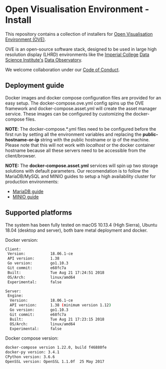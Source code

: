 # Open Visualisation Environment - Install

This repository contains a collection of installers for [Open Visualisation Environment (OVE)](https://github.com/ove/ove).

OVE is an open-source software stack, designed to be used in large high resolution display (LHRD) environments like the [Imperial College](http://www.imperial.ac.uk) [Data Science Institute's](http://www.imperial.ac.uk/data-science/) [Data Observatory](http://www.imperial.ac.uk/data-science/data-observatory/).

We welcome collaboration under our [Code of Conduct](https://github.com/ove/ove-apps/blob/master/CODE_OF_CONDUCT.md).

## Deployment guide

Docker images and docker compose configuration files are provided for an easy setup. The docker-compose.ove.yml config spins up the OVE framework and docker-compose.asset.yml will create the asset manager service. These images can be configured by customizing the docker-compose files.

**NOTE**: The docker-compose.*.yml files need to be configured before the first run by setting all the environment variables and replacing the **public-hostname-or-ip** string with the public hostname or ip of the machine. Please note that this will not work with *localhost* or the docker container hostname because all these servers need to be accessible from the client/browser.

**NOTE:** The **docker-compose.asset.yml** services will spin up two storage solutions with default parameters. Our recomendation is to follow the MariaDB/MySQL and MINIO guides to setup a high availability cluster for production environments:

- [MariaDB guide](https://mariadb.com/resources/blog/new-certified-docker-images-kubernetes-scripts-simplify-mariadb-cloud-deployments/)
- [MINIO guide](https://docs.minio.io/docs/distributed-minio-quickstart-guide.html)


## Supported platforms

The system has been fully tested on macOS 10.13.4 (High Sierra), Ubuntu 18.04 (desktop and server), both bare metal deployment and docker.

Docker version:

```sh
Client:
 Version:           18.06.1-ce
 API version:       1.38
 Go version:        go1.10.3
 Git commit:        e68fc7a
 Built:             Tue Aug 21 17:24:51 2018
 OS/Arch:           linux/amd64
 Experimental:      false

Server:
 Engine:
  Version:          18.06.1-ce
  API version:      1.38 (minimum version 1.12)
  Go version:       go1.10.3
  Git commit:       e68fc7a
  Built:            Tue Aug 21 17:23:15 2018
  OS/Arch:          linux/amd64
  Experimental:     false

```

Docker compose version:
```sh
docker-compose version 1.22.0, build f46880fe
docker-py version: 3.4.1
CPython version: 3.6.6
OpenSSL version: OpenSSL 1.1.0f  25 May 2017
```
